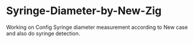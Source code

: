 # Syringe-Diameter-by-New-Zig
 Working on Config Syringe diameter measurement according to New case and also do syringe detection.
